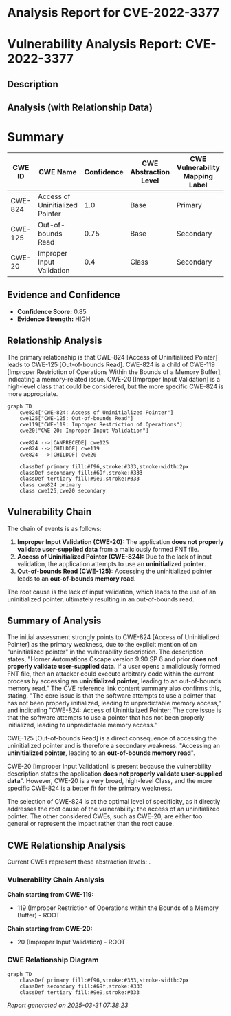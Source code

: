 # Analysis Report for CVE-2022-3377

# Vulnerability Analysis Report: CVE-2022-3377

## Description



## Analysis (with Relationship Data)

# Summary
| CWE ID | CWE Name | Confidence | CWE Abstraction Level | CWE Vulnerability Mapping Label | CWE-Vulnerability Mapping Notes |
|---|---|---|---|---|---|
| CWE-824 | Access of Uninitialized Pointer | 1.0 | Base | Primary | Allowed |
| CWE-125 | Out-of-bounds Read | 0.75 | Base | Secondary | Allowed |
| CWE-20 | Improper Input Validation | 0.4 | Class | Secondary | Discouraged |

## Evidence and Confidence

*   **Confidence Score:** 0.85
*   **Evidence Strength:** HIGH

## Relationship Analysis
The primary relationship is that CWE-824 [Access of Uninitialized Pointer] leads to CWE-125 [Out-of-bounds Read]. CWE-824 is a child of CWE-119 [Improper Restriction of Operations Within the Bounds of a Memory Buffer], indicating a memory-related issue. CWE-20 [Improper Input Validation] is a high-level class that could be considered, but the more specific CWE-824 is more appropriate.

```mermaid
graph TD
    cwe824["CWE-824: Access of Uninitialized Pointer"]
    cwe125["CWE-125: Out-of-bounds Read"]
    cwe119["CWE-119: Improper Restriction of Operations"]
    cwe20["CWE-20: Improper Input Validation"]

    cwe824 -->|CANPRECEDE| cwe125
    cwe824 -->|CHILDOF| cwe119
    cwe824 -->|CHILDOF| cwe20

    classDef primary fill:#f96,stroke:#333,stroke-width:2px
    classDef secondary fill:#69f,stroke:#333
    classDef tertiary fill:#9e9,stroke:#333
    class cwe824 primary
    class cwe125,cwe20 secondary
```

## Vulnerability Chain
The chain of events is as follows:
1.  **Improper Input Validation (CWE-20):** The application **does not properly validate user-supplied data** from a maliciously formed FNT file.
2.  **Access of Uninitialized Pointer (CWE-824):** Due to the lack of input validation, the application attempts to use an **uninitialized pointer**.
3.  **Out-of-bounds Read (CWE-125):** Accessing the uninitialized pointer leads to an **out-of-bounds memory read**.

The root cause is the lack of input validation, which leads to the use of an uninitialized pointer, ultimately resulting in an out-of-bounds read.

## Summary of Analysis
The initial assessment strongly points to CWE-824 [Access of Uninitialized Pointer] as the primary weakness, due to the explicit mention of an "uninitialized pointer" in the vulnerability description. The description states, "Horner Automations Cscape version 9.90 SP 6 and prior **does not properly validate user-supplied data**. If a user opens a maliciously formed FNT file, then an attacker could execute arbitrary code within the current process by accessing an **uninitialized pointer**, leading to an out-of-bounds memory read." The CVE reference link content summary also confirms this, stating, "The core issue is that the software attempts to use a pointer that has not been properly initialized, leading to unpredictable memory access," and indicating "CWE-824: Access of Uninitialized Pointer: The core issue is that the software attempts to use a pointer that has not been properly initialized, leading to unpredictable memory access."

CWE-125 [Out-of-bounds Read] is a direct consequence of accessing the uninitialized pointer and is therefore a secondary weakness. "Accessing an **uninitialized pointer**, leading to an **out-of-bounds memory read**".

CWE-20 [Improper Input Validation] is present because the vulnerability description states the application **does not properly validate user-supplied data**". However, CWE-20 is a very broad, high-level Class, and the more specific CWE-824 is a better fit for the primary weakness.

The selection of CWE-824 is at the optimal level of specificity, as it directly addresses the root cause of the vulnerability: the access of an uninitialized pointer. The other considered CWEs, such as CWE-20, are either too general or represent the impact rather than the root cause.


## CWE Relationship Analysis

Current CWEs represent these abstraction levels: .


### Vulnerability Chain Analysis

**Chain starting from CWE-119:**
- 119 (Improper Restriction of Operations within the Bounds of a Memory Buffer) - ROOT


**Chain starting from CWE-20:**
- 20 (Improper Input Validation) - ROOT



### CWE Relationship Diagram

```mermaid
graph TD
    classDef primary fill:#f96,stroke:#333,stroke-width:2px
    classDef secondary fill:#69f,stroke:#333
    classDef tertiary fill:#9e9,stroke:#333
```



*Report generated on 2025-03-31 07:38:23*
